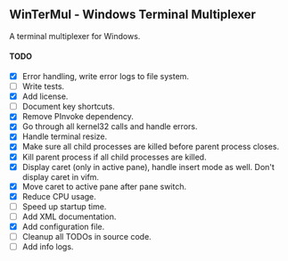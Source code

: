 ## WinTerMul - Windows Terminal Multiplexer

A terminal multiplexer for Windows.

#### TODO
- [x] Error handling, write error logs to file system.
- [ ] Write tests.
- [x] Add license.
- [ ] Document key shortcuts.
- [x] Remove PInvoke dependency.
- [x] Go through all kernel32 calls and handle errors.
- [x] Handle terminal resize.
- [x] Make sure all child processes are killed before parent process closes.
- [x] Kill parent process if all child processes are killed.
- [x] Display caret (only in active pane), handle insert mode as well. Don't display caret in vifm.
- [x] Move caret to active pane after pane switch.
- [x] Reduce CPU usage.
- [ ] Speed up startup time.
- [ ] Add XML documentation.
- [x] Add configuration file.
- [ ] Cleanup all TODOs in source code.
- [ ] Add info logs.
